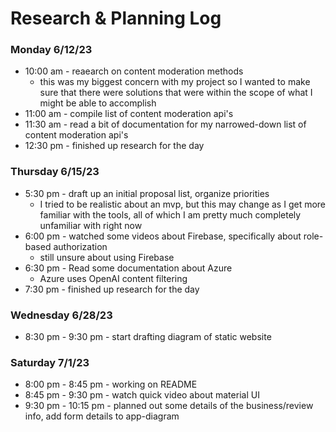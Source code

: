 # Research & Planning Log
### Monday 6/12/23 
* 10:00 am - reaearch on content moderation methods
  - this was my biggest concern with my project so I wanted to make sure that there were solutions that were within the scope of what I might be able to accomplish
* 11:00 am - compile list of content moderation api's
* 11:30 am - read a bit of documentation for my narrowed-down list of content moderation api's
* 12:30 pm - finished up research for the day

### Thursday 6/15/23
* 5:30 pm - draft up an initial proposal list, organize priorities
  - I tried to be realistic about an mvp, but this may change as I get more familiar with the tools, all of which I am pretty much completely unfamiliar with right now
* 6:00 pm - watched some videos about Firebase, specifically about role-based authorization
  - still unsure about using Firebase
* 6:30 pm - Read some documentation about Azure
  - Azure uses OpenAI content filtering
* 7:30 pm - finished up research for the day

### Wednesday 6/28/23
* 8:30 pm - 9:30 pm - start drafting diagram of static website

### Saturday 7/1/23
* 8:00 pm - 8:45 pm - working on README
* 8:45 pm - 9:30 pm - watch quick video about material UI
* 9:30 pm - 10:15 pm - planned out some details of the business/review info, add form details to app-diagram